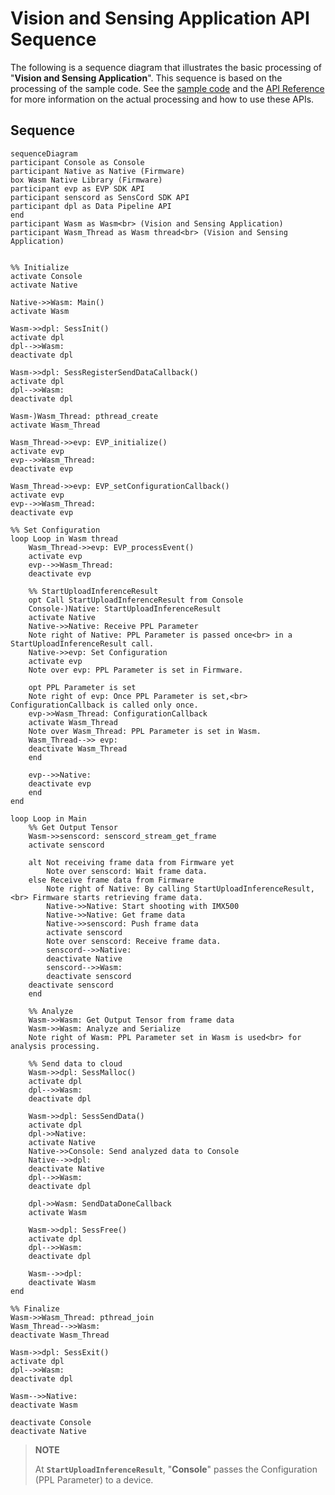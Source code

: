 # Vision and Sensing Application API Sequence

The following is a sequence diagram that illustrates the basic processing of "**Vision and Sensing Application**". This sequence is based on the processing of the sample code.
See the [sample code](./sdk/sample/vision_app/single_dnn/) and the [API Reference](https://developer.aitrios.sony-semicon.com/development-guides/documents/specifications) for more information on the actual processing and how to use these APIs.

## Sequence

<!-- mermaid alt text: Sequence -->
```mermaid
sequenceDiagram
participant Console as Console
participant Native as Native (Firmware)
box Wasm Native Library (Firmware)
participant evp as EVP SDK API
participant senscord as SensCord SDK API
participant dpl as Data Pipeline API
end
participant Wasm as Wasm<br> (Vision and Sensing Application)
participant Wasm_Thread as Wasm thread<br> (Vision and Sensing Application)


%% Initialize
activate Console
activate Native

Native->>Wasm: Main()
activate Wasm

Wasm->>dpl: SessInit()
activate dpl
dpl-->>Wasm: 
deactivate dpl

Wasm->>dpl: SessRegisterSendDataCallback()
activate dpl
dpl-->>Wasm: 
deactivate dpl

Wasm-)Wasm_Thread: pthread_create
activate Wasm_Thread

Wasm_Thread->>evp: EVP_initialize()
activate evp
evp-->>Wasm_Thread: 
deactivate evp

Wasm_Thread->>evp: EVP_setConfigurationCallback()
activate evp
evp-->>Wasm_Thread: 
deactivate evp

%% Set Configuration
loop Loop in Wasm thread
    Wasm_Thread->>evp: EVP_processEvent()
    activate evp
    evp-->>Wasm_Thread: 
    deactivate evp

    %% StartUploadInferenceResult
    opt Call StartUploadInferenceResult from Console
    Console-)Native: StartUploadInferenceResult
    activate Native
    Native->>Native: Receive PPL Parameter
    Note right of Native: PPL Parameter is passed once<br> in a StartUploadInferenceResult call.
    Native->>evp: Set Configuration
    activate evp
    Note over evp: PPL Parameter is set in Firmware.

    opt PPL Parameter is set
    Note right of evp: Once PPL Parameter is set,<br> ConfigurationCallback is called only once.
    evp->>Wasm_Thread: ConfigurationCallback
    activate Wasm_Thread
    Note over Wasm_Thread: PPL Parameter is set in Wasm.
    Wasm_Thread-->> evp: 
    deactivate Wasm_Thread
    end

    evp-->>Native: 
    deactivate evp
    end
end

loop Loop in Main
    %% Get Output Tensor
    Wasm->>senscord: senscord_stream_get_frame
    activate senscord

    alt Not receiving frame data from Firmware yet
        Note over senscord: Wait frame data.
    else Receive frame data from Firmware
        Note right of Native: By calling StartUploadInferenceResult,<br> Firmware starts retrieving frame data.
        Native->>Native: Start shooting with IMX500
        Native->>Native: Get frame data
        Native->>senscord: Push frame data
        activate senscord
        Note over senscord: Receive frame data.
        senscord-->>Native: 
        deactivate Native
        senscord-->>Wasm: 
        deactivate senscord
    deactivate senscord
    end

    %% Analyze
    Wasm->>Wasm: Get Output Tensor from frame data
    Wasm->>Wasm: Analyze and Serialize
    Note right of Wasm: PPL Parameter set in Wasm is used<br> for analysis processing.

    %% Send data to cloud
    Wasm->>dpl: SessMalloc()
    activate dpl
    dpl-->>Wasm: 
    deactivate dpl

    Wasm->>dpl: SessSendData()
    activate dpl
    dpl->>Native: 
    activate Native
    Native->>Console: Send analyzed data to Console
    Native-->>dpl: 
    deactivate Native
    dpl-->>Wasm: 
    deactivate dpl

    dpl->>Wasm: SendDataDoneCallback
    activate Wasm

    Wasm->>dpl: SessFree()
    activate dpl
    dpl-->>Wasm: 
    deactivate dpl

    Wasm-->>dpl: 
    deactivate Wasm
end

%% Finalize
Wasm->>Wasm_Thread: pthread_join
Wasm_Thread-->>Wasm: 
deactivate Wasm_Thread

Wasm->>dpl: SessExit()
activate dpl
dpl-->>Wasm: 
deactivate dpl

Wasm-->>Native: 
deactivate Wasm

deactivate Console
deactivate Native
```

> **NOTE**
>
>At **`StartUploadInferenceResult`**, "**Console**" passes the Configuration (PPL Parameter) to a device.
